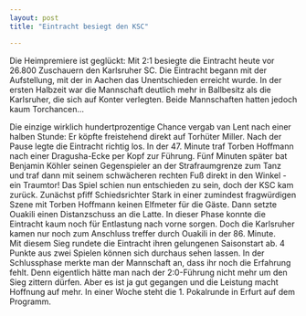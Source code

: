 ```yaml
---
layout: post
title: "Eintracht besiegt den KSC"

---
```


Die Heimpremiere ist geglückt: Mit 2:1 besiegte die Eintracht heute vor 26.800 Zuschauern den Karlsruher SC. Die Eintracht begann mit der Aufstellung, mit der in Aachen das Unentschieden erreicht wurde. In der ersten Halbzeit war die Mannschaft deutlich mehr in Ballbesitz als die Karlsruher, die sich auf Konter verlegten. Beide Mannschaften hatten jedoch kaum Torchancen...

Die einzige wirklich hundertprozentige Chance vergab van Lent nach einer halben Stunde: Er köpfte freistehend direkt auf Torhüter Miller. Nach der Pause legte die Eintracht richtig los. In der 47. Minute traf Torben Hoffmann nach einer Dragusha\-Ecke per Kopf zur Führung. Fünf Minuten später bat Benjamin Köhler seinen Gegenspieler an der Strafraumgrenze zum Tanz und traf dann mit seinem schwächeren rechten Fuß direkt in den Winkel - ein Traumtor! Das Spiel schien nun entschieden zu sein, doch der KSC kam zurück. Zunächst pfiff Schiedsrichter Stark in einer zumindest fragwürdigen Szene mit Torben Hoffmann keinen Elfmeter für die Gäste. Dann setzte Ouakili einen Distanzschuss an die Latte. In dieser Phase konnte die Eintracht kaum noch für Entlastung nach vorne sorgen. Doch die Karlsruher kamen nur noch zum Anschluss treffer durch Ouakili in der 86. Minute.  
Mit diesem Sieg rundete die Eintracht ihren gelungenen Saisonstart ab. 4 Punkte aus zwei Spielen können sich durchaus sehen lassen. In der Schlussphase merkte man der Mannschaft an, dass ihr noch die Erfahrung fehlt. Denn eigentlich hätte man nach der 2:0-Führung nicht mehr um den Sieg zittern dürfen. Aber es ist ja gut gegangen und die Leistung macht Hoffnung auf mehr. In einer Woche steht die 1. Pokalrunde in Erfurt auf dem Programm.
